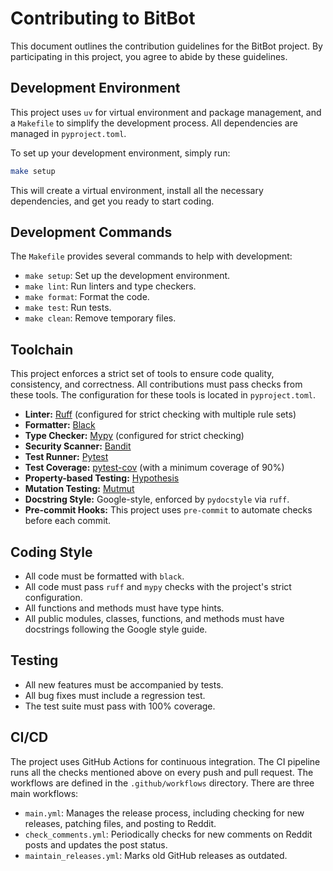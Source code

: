 # Contributing to BitBot

This document outlines the contribution guidelines for the BitBot project. By participating in this project, you agree to abide by these guidelines.

## Development Environment

This project uses `uv` for virtual environment and package management, and a `Makefile` to simplify the development process. All dependencies are managed in `pyproject.toml`.

To set up your development environment, simply run:

```bash
make setup
```

This will create a virtual environment, install all the necessary dependencies, and get you ready to start coding.

## Development Commands

The `Makefile` provides several commands to help with development:

-   `make setup`: Set up the development environment.
-   `make lint`: Run linters and type checkers.
-   `make format`: Format the code.
-   `make test`: Run tests.
-   `make clean`: Remove temporary files.


## Toolchain

This project enforces a strict set of tools to ensure code quality, consistency, and correctness. All contributions must pass checks from these tools. The configuration for these tools is located in `pyproject.toml`.

-   **Linter:** [Ruff](https://github.com/astral-sh/ruff) (configured for strict checking with multiple rule sets)
-   **Formatter:** [Black](https://github.com/psf/black)
-   **Type Checker:** [Mypy](http://mypy-lang.org/) (configured for strict checking)
-   **Security Scanner:** [Bandit](https://github.com/PyCQA/bandit)
-   **Test Runner:** [Pytest](https://pytest.org/)
-   **Test Coverage:** [pytest-cov](https://pytest-cov.readthedocs.io/en/latest/) (with a minimum coverage of 90%)
-   **Property-based Testing:** [Hypothesis](https://hypothesis.works/)
-   **Mutation Testing:** [Mutmut](https://mutmut.readthedocs.io/en/latest/)
-   **Docstring Style:** Google-style, enforced by `pydocstyle` via `ruff`.
-   **Pre-commit Hooks:** This project uses `pre-commit` to automate checks before each commit.

## Coding Style

-   All code must be formatted with `black`.
-   All code must pass `ruff` and `mypy` checks with the project's strict configuration.
-   All functions and methods must have type hints.
-   All public modules, classes, functions, and methods must have docstrings following the Google style guide.

## Testing

-   All new features must be accompanied by tests.
-   All bug fixes must include a regression test.
-   The test suite must pass with 100% coverage.

## CI/CD

The project uses GitHub Actions for continuous integration. The CI pipeline runs all the checks mentioned above on every push and pull request. The workflows are defined in the `.github/workflows` directory. There are three main workflows:
- `main.yml`: Manages the release process, including checking for new releases, patching files, and posting to Reddit.
- `check_comments.yml`: Periodically checks for new comments on Reddit posts and updates the post status.
- `maintain_releases.yml`: Marks old GitHub releases as outdated.

